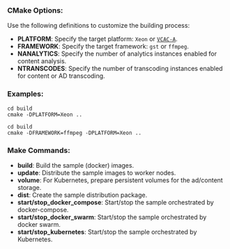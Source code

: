 
### CMake Options:

Use the following definitions to customize the building process:   
- **PLATFORM**: Specify the target platform: ```Xeon``` or [```VCAC-A```](vcac-a.md).   
- **FRAMEWORK**: Specify the target framework: ```gst``` or ```ffmpeg```.   
- **NANALYTICS**: Specify the number of analytics instances enabled for content analysis.  
- **NTRANSCODES**: Specify the number of transcoding instances enabled for content or AD transcoding.  

### Examples:   

```
cd build
cmake -DPLATFORM=Xeon ..
```

```
cd build
cmake -DFRAMEWORK=ffmpeg -DPLATFORM=Xeon ..
```

### Make Commands:

- **build**: Build the sample (docker) images.  
- **update**: Distribute the sample images to worker nodes.  
- **volume**: For Kubernetes, prepare persistent volumes for the ad/content storage.  
- **dist**: Create the sample distribution package.   
- **start/stop_docker_compose**: Start/stop the sample orchestrated by docker-compose.  
- **start/stop_docker_swarm**: Start/stop the sample orchestrated by docker swarm.   
- **start/stop_kubernetes**: Start/stop the sample orchestrated by Kubernetes.   
